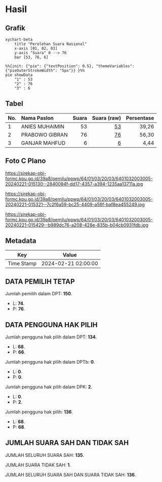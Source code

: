 # Hasil

## Grafik

```mermaid
xychart-beta
    title "Perolehan Suara Nasional"
    x-axis [01, 02, 03]
    y-axis "Suara" 0 --> 76
    bar [53, 76, 6]
```

```mermaid
%%{init: {"pie": {"textPosition": 0.5}, "themeVariables": {"pieOuterStrokeWidth": "5px"}} }%%
pie showData
    "1" : 53
    "2" : 76
    "3" : 6
```

## Tabel

| No. | Nama Paslon    | Suara | Suara (raw) | Persentase |
|:--- |:-------------- | -----:| -----------:| ----------:|
| 1   | ANIES MUHAIMIN | 53    | [53][p-1]   | 39,26      |
| 2   | PRABOWO GIBRAN | 76    | [76][p-2]   | 56,30      |
| 3   | GANJAR MAHFUD  | 6     | [6][p-3]    | 4,44       |


[p-1]: https://github.com/gigit-pemilu/pemilu-2024/blob/main/pilpres/hitung-suara/sub/64-kalimantan-timur/sub/01-paser/sub/03-paser-belengkong/sub/2003-damit/sub/005-tps/sub/paslon-1.txt
[p-2]: https://github.com/gigit-pemilu/pemilu-2024/blob/main/pilpres/hitung-suara/sub/64-kalimantan-timur/sub/01-paser/sub/03-paser-belengkong/sub/2003-damit/sub/005-tps/sub/paslon-2.txt
[p-3]: https://github.com/gigit-pemilu/pemilu-2024/blob/main/pilpres/hitung-suara/sub/64-kalimantan-timur/sub/01-paser/sub/03-paser-belengkong/sub/2003-damit/sub/005-tps/sub/paslon-3.txt

## Foto C Plano

https://sirekap-obj-formc.kpu.go.id/39a8/pemilu/ppwp/64/01/03/20/03/6401032003005-20240221-015130--2840094f-dd17-4357-a394-1235aa13711a.jpg

https://sirekap-obj-formc.kpu.go.id/39a8/pemilu/ppwp/64/01/03/20/03/6401032003005-20240221-015321--7c2f6a59-bc25-4409-a56f-baf8ea455249.jpg

https://sirekap-obj-formc.kpu.go.id/39a8/pemilu/ppwp/64/01/03/20/03/6401032003005-20240221-015429--b989dc76-a208-428e-835b-b04cb0931fdb.jpg


## Metadata

| Key        | Value               |
| ---------- | ------------------- |
| Time Stamp | 2024-02-21 02:00:00 |


## DATA PEMILIH TETAP

Jumlah pemilih dalam DPT: **150**.
 * L: **74**.
 * P: **76**.

## DATA PENGGUNA HAK PILIH

Jumlah pengguna hak pilih dalam DPT: **134**.
 * L: **68**.
 * P: **66**.

Jumlah pengguna hak pilih dalam DPTb: **0**.
 * L: **0**.
 * P: **0**.

Jumlah pengguna hak pilih dalam DPK: **2**.
 * L: **0**.
 * P: **2**.

Jumlah pengguna hak pilih: **136**.
 * L: **68**.
 * P: **68**.

## JUMLAH SUARA SAH DAN TIDAK SAH

JUMLAH SELURUH SUARA SAH: **135**.

JUMLAH SUARA TIDAK SAH: **1**.

JUMLAH SELURUH SUARA SAH DAN SUARA TIDAK SAH: **136**.


